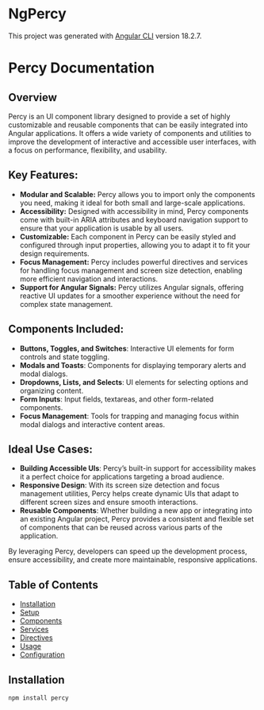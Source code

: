 # NgPercy

This project was generated with [Angular CLI](https://github.com/angular/angular-cli) version 18.2.7.

# Percy Documentation

## Overview

Percy is an UI component library designed to provide a set of highly customizable and reusable components that can be easily integrated into Angular applications. It offers a wide variety of components and utilities to improve the development of interactive and accessible user interfaces, with a focus on performance, flexibility, and usability.

## Key Features:
- **Modular and Scalable:** Percy allows you to import only the components you need, making it ideal for both small and large-scale applications.
- **Accessibility:** Designed with accessibility in mind, Percy components come with built-in ARIA attributes and keyboard navigation support to ensure that your application is usable by all users.
- **Customizable:** Each component in Percy can be easily styled and configured through input properties, allowing you to adapt it to fit your design requirements.
- **Focus Management:** Percy includes powerful directives and services for handling focus management and screen size detection, enabling more efficient navigation and interactions.
- **Support for Angular Signals:** Percy utilizes Angular signals, offering reactive UI updates for a smoother experience without the need for complex state management.

## Components Included:
- **Buttons, Toggles, and Switches**: Interactive UI elements for form controls and state toggling.
- **Modals and Toasts**: Components for displaying temporary alerts and modal dialogs.
- **Dropdowns, Lists, and Selects**: UI elements for selecting options and organizing content.
- **Form Inputs**: Input fields, textareas, and other form-related components.
- **Focus Management**: Tools for trapping and managing focus within modal dialogs and interactive content areas.

## Ideal Use Cases:
- **Building Accessible UIs**: Percy’s built-in support for accessibility makes it a perfect choice for applications targeting a broad audience.
- **Responsive Design**: With its screen size detection and focus management utilities, Percy helps create dynamic UIs that adapt to different screen sizes and ensure smooth interactions.
- **Reusable Components**: Whether building a new app or integrating into an existing Angular project, Percy provides a consistent and flexible set of components that can be reused across various parts of the application.

By leveraging Percy, developers can speed up the development process, ensure accessibility, and create more maintainable, responsive applications.

## Table of Contents
- [Installation](#installation)
- [Setup](#setup)
- [Components](./components/README.md)
- [Services](./services/README.md)
- [Directives](./directives/README.md)
- [Usage](#usage)
- [Configuration](#configuration)

## Installation
```bash
npm install percy
```

